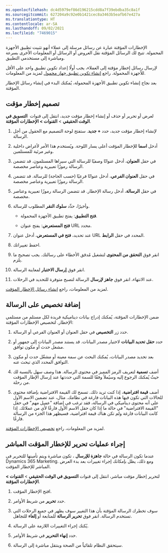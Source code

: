 ```yaml
---
ms.openlocfilehash: dc4d5979ef86d196215cdd8a7f39ebdba35c8a1f
ms.sourcegitcommit: 627204a9c92e0b1421cec8a3463b5eafb67e427a
ms.translationtype: HT
ms.contentlocale: ar-SA
ms.lasthandoff: 09/02/2021
ms.locfileid: "7469015"
---
```

الإخطارات المؤقتة عبارة عن رسائل مرسلة إلى عملاء أنهو تثبيت تطبيق الأجهزة المحمولة. تتيح لك الرسائل المؤقتة نقل العروض أو الرسائل أو المعلومات الأخرى بسرعة ومباشرة إلى مستخدمي التطبيق.

لإرسال رسائل إخطار مؤقتة إلى العملاء، يجب أولًا إعداد تكوين تطبيق واحد على الأقل للأجهزة المحمولة. راجع [إنشاء تكوين تطبيق جهاز محمول](/dynamics365/marketing/real-time-marketing-push-notifications?azure-portal=true#create-a-mobile-app-configuration) لمزيد من المعلومات.

بعد نجاح إنشاء تكوين تطبيق الأجهزة المحمولة، يُمكنك البدء في إنشاء رسائل الإخطار المؤقتة.

## <a name="design-a-push-notification"></a>تصميم إخطار مؤقت

لعرض أو تحرير أو حذف أو إنشاء إخطار مؤقت جديد، انتقل إلى قنوات 
**التسويق في الوقت الحقيقي** > **القنوات > الإخطارات المؤقتة**.

1.  لإنشاء إخطار مؤقت جديد، حدد **+ جديد**. ستفتح لوحة التصميم مع الحقول من أجل الرسالة.

1.  أدخل **اسما** للإخطار المؤقت أعلى يسار اللوحة. 
    ويُستخدم هذا الأمر لأغراض داخلية وغير مرئية للمستلمين.

1.  في حقل **العنوان**، أدخل عنوانًا وصفيًا للرسالة التي سيراها المستلمون. قد تتضمن الرسالة ‏‫رموزًا تعبيرية‬ وعناصر مخصصة.

1.  في حقل **العنوان الفرعي**، أدخل عنوانًا فرعيًا (حسب الحاجة) للرسالة. 
    قد تتضمن الرسالة ‏‫رموزًا تعبيرية‬ وعناصر مخصصة.

1.  في حقل **الرسالة**، أدخل رسالة الإخطار. قد تتضمن الرسالة ‏‫رموزًا تعبيرية‬ وعناصر مخصصة.

1.  وأخيرًا، حدِّد **سلوك النقر** المطلوب للرسالة.

    -   **فتح التطبيق**: يفتح تطبيق الأجهزة المحمولة.

    -   **فتح المستعرض**: يفتح عنوان URL محدد.

1.  عند تحديد، **فتح في المستعرض**، أدخل عنوان URL المحدد في حقل **الرابط**.

1.  احفظ تغييراتك.

1.  انقر فوق **التحقق من المحتوى** ‏‫لتشغيل مُدقق الأخطاء على رسالتك.‬ 
    يجب تصحيح ما يلزم.

1.  انقر فوق **إرسال الاختبار** لمعاينة الرسالة.

1.  عند الانتهاء، انقر فوق **جاهز لإرسال** الرسالة لتصبح متوفرة للتحديد في الرحلات.

لمزيد من المعلومات، راجع [إنشاء رسائل الإخطار المؤقت](/dynamics365/marketing/real-time-marketing-push-notifications?azure-portal=true#create-push-notification-messages).

## <a name="add-personalization-to-your-message"></a>إضافة تخصيص على الرسالة

ضمن الإخطارات المؤقتة، يُمكنك إدراج بيانات ديناميكية فريدة لكل مستلم من مستلمي الإخطار. لتخصيص الإخطارات المؤقتة:

1.  حدد زر **التخصيص** في حقل العنوان أو العنوان الفرعي أو الرسالة.

1.  حدد **حقل تحديد البيانات** لاختيار مصدر البيانات. قد يستند مصدر البيانات إلى جمهور أو مشغل حدث أو مكون توافق.

1.  بعد تحديد مصدر البيانات، يُمكنك البحث عن سمة معينة أو مشغّل حدث أو مكون التوافق المحدد الذي تبحث عنه.

1.  أضف **تسمية** لتعريف الرمز المميز في محتوى الرسالة. هذا وصف سهل بالنسبة لك حيثُ يُمكنك الرجوع إليه وسيُملأ وفقًا للسمة التي حددتها عند إرسال الإطار المؤقت من رحلة.

1.  أضف **قيمة افتراضية**، إذا كنت تريد ذلك. تسمح لك القيمة الافتراضية بإضافة محتوى للحالات التي تكون فيها هذه البيانات فارغة في نظامك. مثال، عند تضمين الاسم الأول على أنه محتوى ديناميكي في الرسالة، فقد ترغب في إضافة "عميل مهم" في حقل "القيمة الافتراضية" في حالة ما إذا كان حقل الاسم الأول فارغًا لأي من عملائك. إذا كانت البيانات فارغة ولم تكن هناك قيمة افتراضية، فسيظهر هذا الجزء من الرسالة فارغًا.

لمزيد من المعلومات، راجع [تخصيص الإخطارات المؤقتة](/dynamics365/marketing/real-time-marketing-push-notifications?azure-portal=true#personalize-your-push-notifications).

## <a name="make-edits-to-a-live-push-notification"></a>إجراء عمليات تحرير للإخطار المؤقت المباشر

عندما تكون الرسالة في حالة **جاهزة للإرسال** ، تكون مباشرة ويتم تأمينها للتحرير في Dynamics 365 Marketing. ومع ذلك، يظل بإمكانك إجراء تغييرات بعد بدء العرض المباشر للإخطار المؤقت.

لتحرير إخطار مؤقت مباشر، انتقل إلى قنوات **التسويق في الوقت الحقيقي** > 
**القنوات > الإخطارات المؤقتة**.

1.  افتح الإخطار المؤقت.

1.  حدد **تحرير** من شريط الأوامر.

1.  سوف تخطرك الرسالة المؤقتة بأن هذا التغيير سوف يظهر في جميع الرحلات التي تستخدم الرسالة. انقر فوق **تحرير الرسالة** للمتابعة أو **إلغاء** للتجاهل.

1.  يُكنك إجراء التغييرات اللازمة على الرسالة.

1.  حدد **إنهاء التحرير** في شريط الأوامر.

1.  سيتحقق النظام تلقائياً من الصحة وينتقل مباشرة إلى الرسالة.
